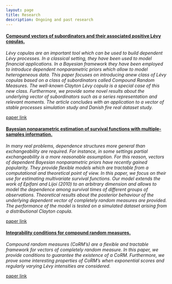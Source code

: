 ```yaml
---
layout: page
title: Research
description: Ongoing and past research
---
```




#### <u>Compound vectors of subordinators and their associated positive Lévy copulas.</u>
*Lévy copulas are an important tool which can be used to build dependent Lévy processes. In a classical setting, they have been used to model financial applications. In a Bayesian framework they have been employed to introduce dependent nonparametric priors which allow to model heterogeneous data. This paper focuses on introducing anew class of Lévy copulas based on a class of subordinators called Compound Random Measures. The well-known Clayton Lévy copula is a special case of this new class. Furthermore, we provide some novel results about the underlying vector of subordinators such as a series representation and relevant moments.  The article concludes with an application to a vector of stable processes simulation study and Danish fire real dataset study.*

[paper link](https://arxiv.org/pdf/1909.12112.pdf)

#### <u>Bayesian nonparametric estimation of survival functions with multiple-samples information.</u>
*In many real problems, dependence structures more general than exchangeability are required. For instance, in some settings partial exchangeability is a more reasonable assumption. For this reason, vectors of dependent Bayesian nonparametric priors have recently gained popularity. They provide flexible models which are tractable from a computational and theoretical point of view. In this paper, we focus on their use for estimating multivariate survival functions. Our model extends the work of Epifani and Lijoi (2010) to an arbitrary dimension and allows to model the dependence among survival times of different groups of observations. Theoretical results about the posterior behaviour of the underlying dependent vector of completely random measures are provided. The performance of the model is tested on a simulated dataset arising from a distributional Clayton copula.*

[paper link](https://projecteuclid.org/download/pdfview_1/euclid.ejs/1525334453)

#### <u>Integrability conditions for compound random measures.</u>
*Compound random measures (CoRM’s) are a flexible and tractable framework for vectors of completely random measure. In this paper, we provide conditions to guarantee the existence of a CoRM. Furthermore, we prove some interesting properties of CoRM’s when exponential scores and regularly varying Lévy intensities are considered.*

[paper link](https://www.sciencedirect.com/science/article/abs/pii/S0167715217303516)

<!-- Note: this is how to write a comment in HTML. Everything in here won't show up on your webpage.-->

<!--
To increase the size of the title, use fewer # in front of the paper title.
To decrease the size of the title, use more #.
To remove the italics, remove the * before and after the description
To remove the underline from the title, remove the <u> tags (<u> and </u>)
-->
